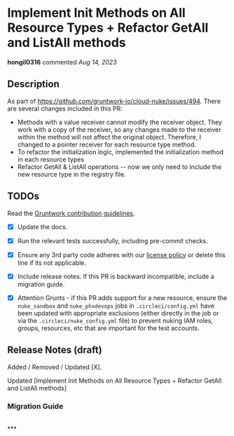 # Implement Init Methods on All Resource Types + Refactor GetAll and ListAll methods

**hongil0316** commented *Aug 14, 2023*

<!-- Prepend '[WIP]' to the title if this PR is still a work-in-progress. Remove it when it is ready for review! -->

## Description

As part of https://github.com/gruntwork-io/cloud-nuke/issues/494. 
There are several changes included in this PR: 
* Methods with a value receiver cannot modify the receiver object. They work with a copy of the receiver, so any changes made to the receiver within the method will not affect the original object. Therefore, I changed to a pointer receiver for each resource type method. 
* To refactor the initialization logic, implemented the initialization method in each resource types
* Refactor GetAll & ListAll operations -- now we only need to include the new resource type in the registry file. 

<!-- Description of the changes introduced by this PR. -->

## TODOs

Read the [Gruntwork contribution guidelines](https://gruntwork.notion.site/Gruntwork-Coding-Methodology-02fdcd6e4b004e818553684760bf691e).

- [x] Update the docs.
- [x] Run the relevant tests successfully, including pre-commit checks.
- [x] Ensure any 3rd party code adheres with our [license policy](https://www.notion.so/gruntwork/Gruntwork-licenses-and-open-source-usage-policy-f7dece1f780341c7b69c1763f22b1378) or delete this line if its not applicable.
- [x] Include release notes. If this PR is backward incompatible, include a migration guide.
- [x] Attention Grunts - if this PR adds support for a new resource, ensure the `nuke_sandbox` and `nuke_phxdevops` jobs in `.circleci/config.yml` have been updated with appropriate exclusions (either directly in the job or via the `.circleci/nuke_config.yml` file) to prevent nuking IAM roles, groups, resources, etc that are important for the test accounts.


## Release Notes (draft)

<!-- One-line description of the PR that can be included in the final release notes. -->
Added / Removed / Updated [X].

Updated [Implement Init Methods on All Resource Types + Refactor GetAll and ListAll methods]

### Migration Guide

<!-- Important: If you made any backward incompatible changes, then you must write a migration guide! -->


<br />
***


